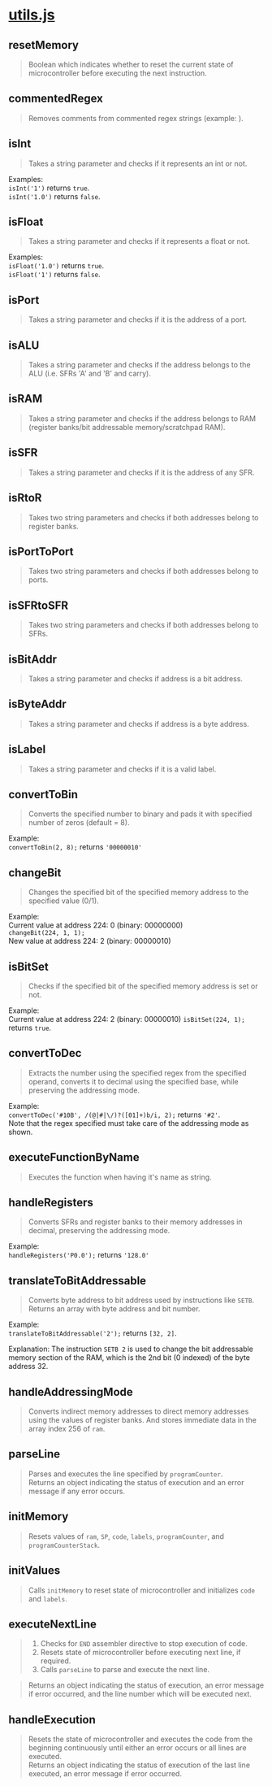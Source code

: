 # [utils.js](../../src/lib/utils.js)

## resetMemory
> Boolean which indicates whether to reset the current state of microcontroller before executing the next instruction.

## commentedRegex
> Removes comments from commented regex strings (example: <comment here>).

## isInt
> Takes a string parameter and checks if it represents an int or not.

Examples:  
`isInt('1')` returns `true`.  
`isInt('1.0')` returns `false`.

## isFloat
> Takes a string parameter and checks if it represents a float or not.

Examples:  
`isFloat('1.0')` returns `true`.  
`isFloat('1')` returns `false`.

## isPort
> Takes a string parameter and checks if it is the address of a port.

## isALU
> Takes a string parameter and checks if the address belongs to the ALU (i.e. SFRs 'A' and 'B' and carry).

## isRAM
> Takes a string parameter and checks if the address belongs to RAM (register banks/bit addressable memory/scratchpad RAM).

## isSFR
> Takes a string parameter and checks if it is the address of any SFR.

## isRtoR
> Takes two string parameters and checks if both addresses belong to register banks.

## isPortToPort
> Takes two string parameters and checks if both addresses belong to ports.

## isSFRtoSFR
> Takes two string parameters and checks if both addresses belong to SFRs.

## isBitAddr
> Takes a string parameter and checks if address is a bit address.

## isByteAddr
> Takes a string parameter and checks if address is a byte address.

## isLabel
> Takes a string parameter and checks if it is a valid label.

## convertToBin
> Converts the specified number to binary and pads it with specified number of zeros (default = 8).

Example:  
`convertToBin(2, 8);` returns `'00000010'`

## changeBit
> Changes the specified bit of the specified memory address to the specified value (0/1).

Example:  
Current value at address 224: 0 (binary: 00000000)  
`changeBit(224, 1, 1);`  
New value at address 224: 2 (binary: 00000010)

## isBitSet
> Checks if the specified bit of the specified memory address is set or not.

Example:  
Current value at address 224: 2 (binary: 00000010)
`isBitSet(224, 1);` returns `true`.

## convertToDec
> Extracts the number using the specified regex from the specified operand, converts it to decimal using the specified base, while preserving the addressing mode.

Example:  
`convertToDec('#10B', /(@|#|\/)?([01]+)b/i, 2);` returns `'#2'`.  
Note that the regex specified must take care of the addressing mode as shown.

## executeFunctionByName
> Executes the function when having it's name as string.

## handleRegisters
> Converts SFRs and register banks to their memory addresses in decimal, preserving the addressing mode.

Example:  
`handleRegisters('P0.0');` returns `'128.0'`

## translateToBitAddressable
> Converts byte address to bit address used by instructions like `SETB`.  
Returns an array with byte address and bit number.

Example:  
`translateToBitAddressable('2');` returns `[32, 2]`.

Explanation:
The instruction `SETB 2` is used to change the bit addressable memory section of the RAM, which is the 2nd bit (0 indexed) of the byte address 32.

## handleAddressingMode
> Converts indirect memory addresses to direct memory addresses using the values of register banks. And stores immediate data in the array index 256 of `ram`.

## parseLine
> Parses and executes the line specified by `programCounter`.  
Returns an object indicating the status of execution and an error message if any error occurs.

## initMemory
> Resets values of `ram`, `SP`, `code`, `labels`,  `programCounter`, and `programCounterStack`.

## initValues
> Calls `initMemory` to reset state of microcontroller and initializes `code` and `labels`.

## executeNextLine
> 1. Checks for `END` assembler directive to stop execution of code.
> 2. Resets state of microcontroller before executing next line, if required.
> 3. Calls `parseLine` to parse and execute the next line.

> Returns an object indicating the status of execution, an error message if error occurred, and the line number which will be executed next.

## handleExecution
> Resets the state of microcontroller and executes the code from the beginning continuously until either an error occurs or all lines are executed.  
Returns an object indicating the status of execution of the last line executed, an error message if error occurred.
